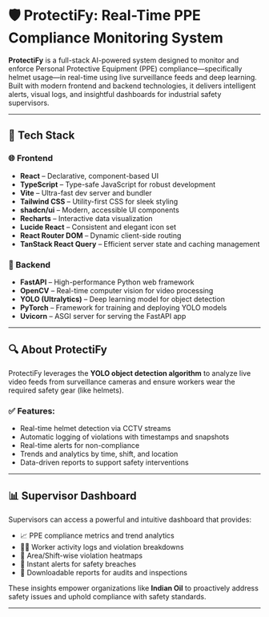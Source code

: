 # 🛡️ ProtectiFy: Real-Time PPE Compliance Monitoring System

**ProtectiFy** is a full-stack AI-powered system designed to monitor and enforce Personal Protective Equipment (PPE) compliance—specifically helmet usage—in real-time using live surveillance feeds and deep learning. Built with modern frontend and backend technologies, it delivers intelligent alerts, visual logs, and insightful dashboards for industrial safety supervisors.

---

## 🚀 Tech Stack

### 🌐 Frontend
- **React** – Declarative, component-based UI  
- **TypeScript** – Type-safe JavaScript for robust development  
- **Vite** – Ultra-fast dev server and bundler  
- **Tailwind CSS** – Utility-first CSS for sleek styling  
- **shadcn/ui** – Modern, accessible UI components  
- **Recharts** – Interactive data visualization  
- **Lucide React** – Consistent and elegant icon set  
- **React Router DOM** – Dynamic client-side routing  
- **TanStack React Query** – Efficient server state and caching management  

### 🧠 Backend
- **FastAPI** – High-performance Python web framework  
- **OpenCV** – Real-time computer vision for video processing  
- **YOLO (Ultralytics)** – Deep learning model for object detection  
- **PyTorch** – Framework for training and deploying YOLO models  
- **Uvicorn** – ASGI server for serving the FastAPI app  

---

## 🔍 About ProtectiFy

ProtectiFy leverages the **YOLO object detection algorithm** to analyze live video feeds from surveillance cameras and ensure workers wear the required safety gear (like helmets).

### ✅ Features:
- Real-time helmet detection via CCTV streams  
- Automatic logging of violations with timestamps and snapshots  
- Real-time alerts for non-compliance  
- Trends and analytics by time, shift, and location  
- Data-driven reports to support safety interventions  

---

## 📊 Supervisor Dashboard

Supervisors can access a powerful and intuitive dashboard that provides:

- 📈 PPE compliance metrics and trend analytics  
- 🧑‍🏭 Worker activity logs and violation breakdowns  
- 📍 Area/Shift-wise violation heatmaps  
- 🔔 Instant alerts for safety breaches  
- 📂 Downloadable reports for audits and inspections  

These insights empower organizations like **Indian Oil** to proactively address safety issues and uphold compliance with safety standards.

---

